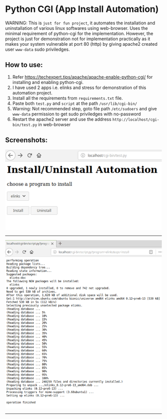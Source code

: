 # Python CGI (App Install Automation)
 WARNING: This is ```just for fun project```, it automates the installation and uninstallation of various linux softwares using web-browser. Uses the minimal requirement of python-cgi for the implementation. However, the project is just for demonstration not for implementation practically as it makes your system vulnerable at port 80 (http) by giving apache2 created user ```www-data``` sudo priviledges.

## How to use:


1. Refer https://techexpert.tips/apache/apache-enable-python-cgi/ for installing and enabling python-cgi.
2. I have used 2 apps i.e. elinks and stress for demonstration of this automation project.
3. Install all the requirements from ```requirements.txt``` file.
4. Paste both ```test.py``` and ```script``` at the path ```/usr/lib/cgi-bin/```
5. Warning: Not recommended step, goto file path ```/etc/sudoers``` and give ```www-data``` permission to get sudo priviledges with no-password
6. Restart the apache2 server and use the address ```http://localhost/cgi-bin/test.py``` in web-browser

## Screenshots:


![](img1.PNG)

**************************************

![](img2.PNG)

**************************************



